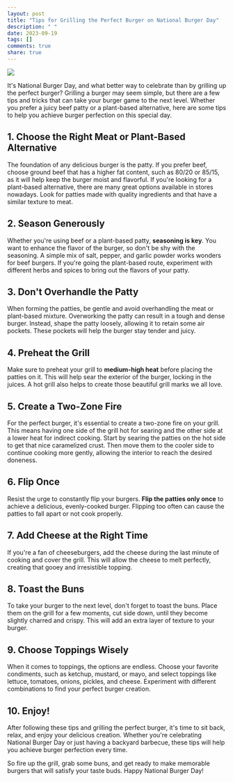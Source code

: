 ```yaml
---
layout: post
title: "Tips for Grilling the Perfect Burger on National Burger Day"
description: " "
date: 2023-09-19
tags: []
comments: true
share: true
---
```


![](https://source.unsplash.com/1600x900/?burger)


It's National Burger Day, and what better way to celebrate than by grilling up the perfect burger? Grilling a burger may seem simple, but there are a few tips and tricks that can take your burger game to the next level. Whether you prefer a juicy beef patty or a plant-based alternative, here are some tips to help you achieve burger perfection on this special day.

## 1. Choose the Right Meat or Plant-Based Alternative

The foundation of any delicious burger is the patty. If you prefer beef, choose ground beef that has a higher fat content, such as 80/20 or 85/15, as it will help keep the burger moist and flavorful. If you're looking for a plant-based alternative, there are many great options available in stores nowadays. Look for patties made with quality ingredients and that have a similar texture to meat.

## 2. Season Generously

Whether you're using beef or a plant-based patty, **seasoning is key**. You want to enhance the flavor of the burger, so don't be shy with the seasoning. A simple mix of salt, pepper, and garlic powder works wonders for beef burgers. If you're going the plant-based route, experiment with different herbs and spices to bring out the flavors of your patty.

## 3. Don't Overhandle the Patty

When forming the patties, be gentle and avoid overhandling the meat or plant-based mixture. Overworking the patty can result in a tough and dense burger. Instead, shape the patty loosely, allowing it to retain some air pockets. These pockets will help the burger stay tender and juicy.

## 4. Preheat the Grill

Make sure to preheat your grill to **medium-high heat** before placing the patties on it. This will help sear the exterior of the burger, locking in the juices. A hot grill also helps to create those beautiful grill marks we all love.

## 5. Create a Two-Zone Fire

For the perfect burger, it's essential to create a two-zone fire on your grill. This means having one side of the grill hot for searing and the other side at a lower heat for indirect cooking. Start by searing the patties on the hot side to get that nice caramelized crust. Then move them to the cooler side to continue cooking more gently, allowing the interior to reach the desired doneness.

## 6. Flip Once

Resist the urge to constantly flip your burgers. **Flip the patties only once** to achieve a delicious, evenly-cooked burger. Flipping too often can cause the patties to fall apart or not cook properly.

## 7. Add Cheese at the Right Time

If you're a fan of cheeseburgers, add the cheese during the last minute of cooking and cover the grill. This will allow the cheese to melt perfectly, creating that gooey and irresistible topping.

## 8. Toast the Buns

To take your burger to the next level, don't forget to toast the buns. Place them on the grill for a few moments, cut side down, until they become slightly charred and crispy. This will add an extra layer of texture to your burger.

## 9. Choose Toppings Wisely

When it comes to toppings, the options are endless. Choose your favorite condiments, such as ketchup, mustard, or mayo, and select toppings like lettuce, tomatoes, onions, pickles, and cheese. Experiment with different combinations to find your perfect burger creation.

## 10. Enjoy!

After following these tips and grilling the perfect burger, it's time to sit back, relax, and enjoy your delicious creation. Whether you're celebrating National Burger Day or just having a backyard barbecue, these tips will help you achieve burger perfection every time.

So fire up the grill, grab some buns, and get ready to make memorable burgers that will satisfy your taste buds. Happy National Burger Day!